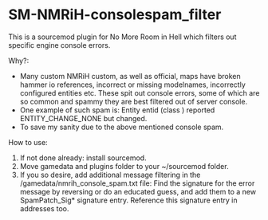 # SM-NMRiH-consolespam_filter
This is a sourcemod plugin for No More Room in Hell which filters out specific engine console errors. 


Why?:
 - Many custom NMRiH custom, as well as official, maps have broken hammer io references, incorrect or missing modelnames, incorrectly configured entities etc. These spit out console errors, some of which are so common and spammy they are best filtered out of server console.
 - One example of such spam is: Entity entid (class <zombieclass>) reported ENTITY_CHANGE_NONE but <entprop> changed. 
 - To save my sanity due to the above mentioned console spam.

How to use:
1. If not done already: install sourcemod.
2. Move gamedata and plugins folder to your ~/sourcemod folder.
3. If you so desire, add additional message filtering in the /gamedata/nmrih_console_spam.txt file: Find the signature for the error message by reversing or do an educated guess, and add them to a new SpamPatch_Sig* signature entry. Reference this signature entry in addresses too.
